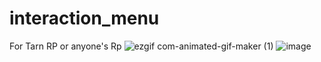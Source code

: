 # interaction_menu
For Tarn RP or anyone's Rp
 ![ezgif com-animated-gif-maker (1)](https://github.com/ISA420-1/interaction-menu/assets/168322041/170bb2d9-fda9-41ca-baa3-5f109da183bd)
![image](https://github.com/ISA420-1/interaction-menu/assets/168322041/5d7472df-570a-4024-a4b0-53248d049893)

